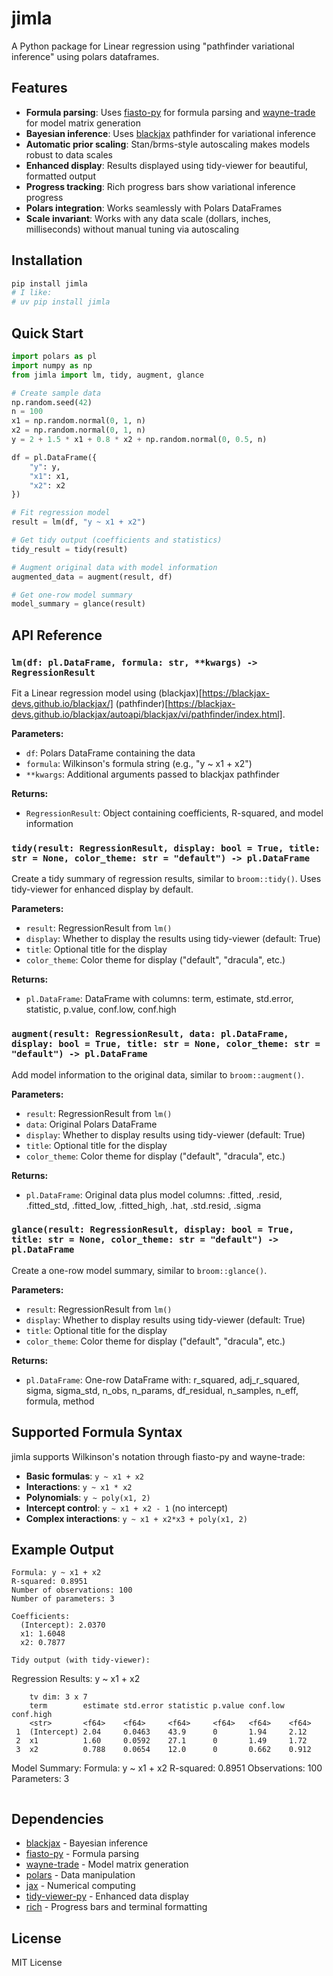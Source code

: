 # jimla

A Python package for Linear regression using "pathfinder variational inference" using polars dataframes.

## Features

- **Formula parsing**: Uses [fiasto-py](https://github.com/alexhallam/fiasto-py) for formula parsing and [wayne-trade](https://github.com/alexhallam/wayne) for model matrix generation
- **Bayesian inference**: Uses [blackjax](https://github.com/blackjax-devs/blackjax) pathfinder for variational inference
- **Automatic prior scaling**: Stan/brms-style autoscaling makes models robust to data scales
- **Enhanced display**: Results displayed using tidy-viewer for beautiful, formatted output
- **Progress tracking**: Rich progress bars show variational inference progress
- **Polars integration**: Works seamlessly with Polars DataFrames
- **Scale invariant**: Works with any data scale (dollars, inches, milliseconds) without manual tuning via autoscaling

## Installation

```bash
pip install jimla
# I like:
# uv pip install jimla
```

## Quick Start

```python
import polars as pl
import numpy as np
from jimla import lm, tidy, augment, glance

# Create sample data
np.random.seed(42)
n = 100
x1 = np.random.normal(0, 1, n)
x2 = np.random.normal(0, 1, n)
y = 2 + 1.5 * x1 + 0.8 * x2 + np.random.normal(0, 0.5, n)

df = pl.DataFrame({
    "y": y,
    "x1": x1,
    "x2": x2
})

# Fit regression model
result = lm(df, "y ~ x1 + x2")

# Get tidy output (coefficients and statistics)
tidy_result = tidy(result)

# Augment original data with model information
augmented_data = augment(result, df)

# Get one-row model summary
model_summary = glance(result)
```

## API Reference

### `lm(df: pl.DataFrame, formula: str, **kwargs) -> RegressionResult`

Fit a Linear regression model using (blackjax)[https://blackjax-devs.github.io/blackjax/] (pathfinder)[https://blackjax-devs.github.io/blackjax/autoapi/blackjax/vi/pathfinder/index.html].

**Parameters:**
- `df`: Polars DataFrame containing the data
- `formula`: Wilkinson's formula string (e.g., "y ~ x1 + x2")
- `**kwargs`: Additional arguments passed to blackjax pathfinder

**Returns:**
- `RegressionResult`: Object containing coefficients, R-squared, and model information

### `tidy(result: RegressionResult, display: bool = True, title: str = None, color_theme: str = "default") -> pl.DataFrame`

Create a tidy summary of regression results, similar to `broom::tidy()`.
Uses tidy-viewer for enhanced display by default.

**Parameters:**
- `result`: RegressionResult from `lm()`
- `display`: Whether to display the results using tidy-viewer (default: True)
- `title`: Optional title for the display
- `color_theme`: Color theme for display ("default", "dracula", etc.)

**Returns:**
- `pl.DataFrame`: DataFrame with columns: term, estimate, std.error, statistic, p.value, conf.low, conf.high

### `augment(result: RegressionResult, data: pl.DataFrame, display: bool = True, title: str = None, color_theme: str = "default") -> pl.DataFrame`

Add model information to the original data, similar to `broom::augment()`.

**Parameters:**
- `result`: RegressionResult from `lm()`
- `data`: Original Polars DataFrame
- `display`: Whether to display results using tidy-viewer (default: True)
- `title`: Optional title for the display
- `color_theme`: Color theme for display ("default", "dracula", etc.)

**Returns:**
- `pl.DataFrame`: Original data plus model columns: .fitted, .resid, .fitted_std, .fitted_low, .fitted_high, .hat, .std.resid, .sigma

### `glance(result: RegressionResult, display: bool = True, title: str = None, color_theme: str = "default") -> pl.DataFrame`

Create a one-row model summary, similar to `broom::glance()`.

**Parameters:**
- `result`: RegressionResult from `lm()`
- `display`: Whether to display results using tidy-viewer (default: True)
- `title`: Optional title for the display
- `color_theme`: Color theme for display ("default", "dracula", etc.)

**Returns:**
- `pl.DataFrame`: One-row DataFrame with: r_squared, adj_r_squared, sigma, sigma_std, n_obs, n_params, df_residual, n_samples, n_eff, formula, method

## Supported Formula Syntax

jimla supports Wilkinson's notation through fiasto-py and wayne-trade:

- **Basic formulas**: `y ~ x1 + x2`
- **Interactions**: `y ~ x1 * x2`
- **Polynomials**: `y ~ poly(x1, 2)`
- **Intercept control**: `y ~ x1 + x2 - 1` (no intercept)
- **Complex interactions**: `y ~ x1 + x2*x3 + poly(x1, 2)`

## Example Output

```
Formula: y ~ x1 + x2
R-squared: 0.8951
Number of observations: 100
Number of parameters: 3

Coefficients:
  (Intercept): 2.0370
  x1: 1.6048
  x2: 0.7877

Tidy output (with tidy-viewer):
```
Regression Results: y ~ x1 + x2

        tv dim: 3 x 7
        term        estimate std.error statistic p.value conf.low conf.high 
        <str>       <f64>    <f64>     <f64>     <f64>   <f64>    <f64>     
     1  (Intercept) 2.04     0.0463    43.9      0       1.94     2.12      
     2  x1          1.60     0.0592    27.1      0       1.49     1.72      
     3  x2          0.788    0.0654    12.0      0       0.662    0.912     

Model Summary:
  Formula: y ~ x1 + x2
  R-squared: 0.8951
  Observations: 100
  Parameters: 3
```
```

## Dependencies

- [blackjax](https://github.com/blackjax-devs/blackjax) - Bayesian inference
- [fiasto-py](https://github.com/alexhallam/fiasto-py) - Formula parsing
- [wayne-trade](https://github.com/alexhallam/wayne) - Model matrix generation
- [polars](https://github.com/pola-rs/polars) - Data manipulation
- [jax](https://github.com/google/jax) - Numerical computing
- [tidy-viewer-py](https://github.com/alexhallam/tv/tree/main/tidy-viewer-py) - Enhanced data display
- [rich](https://github.com/Textualize/rich) - Progress bars and terminal formatting

## License

MIT License
